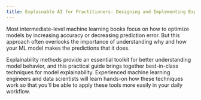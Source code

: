 ```yaml
---
title: Explainable AI for Practitioners: Designing and Implementing Explainable ML Solutions
---
```


Most intermediate-level machine learning books focus on how to optimize models by increasing accuracy or decreasing prediction error. But this approach often overlooks the importance of understanding why and how your ML model makes the predictions that it does.

Explainability methods provide an essential toolkit for better understanding model behavior, and this practical guide brings together best-in-class techniques for model explainability. Experienced machine learning engineers and data scientists will learn hands-on how these techniques work so that you'll be able to apply these tools more easily in your daily workflow.

